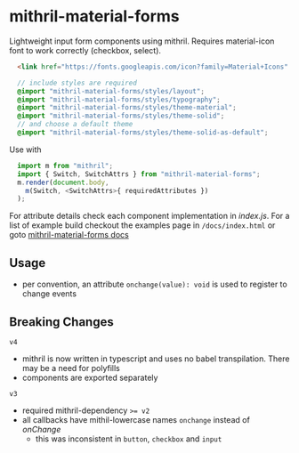 # mithril-material-forms

Lightweight input form components using mithril. Requires material-icon font to work correctly (checkbox, select). 

```html
  <link href="https://fonts.googleapis.com/icon?family=Material+Icons" rel="stylesheet">
```

```scss
  // include styles are required
  @import "mithril-material-forms/styles/layout";
  @import "mithril-material-forms/styles/typography";
  @import "mithril-material-forms/styles/theme-material";
  @import "mithril-material-forms/styles/theme-solid";
  // and choose a default theme
  @import "mithril-material-forms/styles/theme-solid-as-default";
```

Use with

```typescript
  import m from "mithril";
  import { Switch, SwitchAttrs } from "mithril-material-forms";
  m.render(document.body, 
    m(Switch, <SwitchAttrs>{ requiredAttributes })
  );
```

For attribute details check each component implementation in _index.js_. For a list of example build checkout the examples page in `/docs/index.html` or goto [mithril-material-forms docs](https://sueddeutsche.github.io/mithril-material-forms/index.html)


## Usage

- per convention, an attribute `onchange(value): void` is used to register to change events


## Breaking Changes

`v4`

- mithril is now written in typescript and uses no babel transpilation. There may be a need for polyfills
- components are exported separately

`v3` 

- required mithril-dependency `>= v2`
- all callbacks have mithil-lowercase names `onchange` instead of _onChange_
    - this was inconsistent in `button`, `checkbox` and `input`
